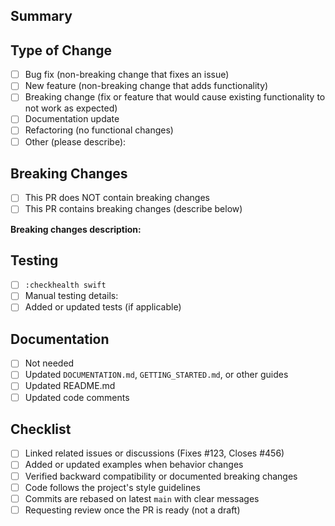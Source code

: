 ## Summary

<!-- What does this change do? Why is it needed? -->

## Type of Change

- [ ] Bug fix (non-breaking change that fixes an issue)
- [ ] New feature (non-breaking change that adds functionality)
- [ ] Breaking change (fix or feature that would cause existing functionality to not work as expected)
- [ ] Documentation update
- [ ] Refactoring (no functional changes)
- [ ] Other (please describe):

## Breaking Changes

<!-- If this PR introduces breaking changes, describe them here and provide migration instructions -->

- [ ] This PR does NOT contain breaking changes
- [ ] This PR contains breaking changes (describe below)

**Breaking changes description:**
<!--
- What breaks?
- Why was this necessary?
- How should users migrate their configuration?
-->

## Testing

- [ ] `:checkhealth swift`
- [ ] Manual testing details: <!-- e.g., built sample project, ran formatter, etc. -->
- [ ] Added or updated tests (if applicable)

## Documentation

- [ ] Not needed
- [ ] Updated `DOCUMENTATION.md`, `GETTING_STARTED.md`, or other guides
- [ ] Updated README.md
- [ ] Updated code comments

## Checklist

- [ ] Linked related issues or discussions (Fixes #123, Closes #456)
- [ ] Added or updated examples when behavior changes
- [ ] Verified backward compatibility or documented breaking changes
- [ ] Code follows the project's style guidelines
- [ ] Commits are rebased on latest `main` with clear messages
- [ ] Requesting review once the PR is ready (not a draft)
